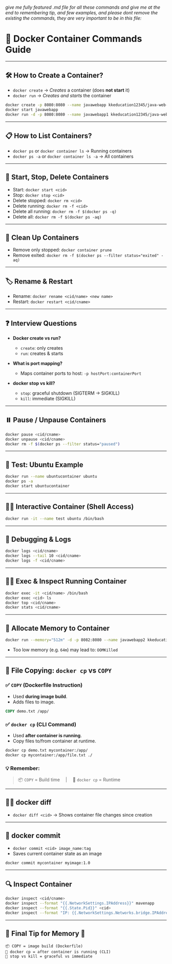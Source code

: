 ###### give me fully featured .md file for all these commands and give me at the end to remembering tip, and few examples, and please dont remove the existing the commands, they are very important to be in this file:
# 🚢 Docker Container Commands Guide

---

## 🛠️ How to Create a Container?

* `docker create` → *Creates* a container (does **not start** it)
* `docker run` → *Creates and starts* the container

```bash
docker create -p 8080:8080 --name javawebapp kkeducation12345/java-web-app
docker start javawebapp
docker run -d -p 8080:8080 --name javawebapp1 kkeducation12345/java-web-app
```

---

## 📋 How to List Containers?

* `docker ps` or `docker container ls` → Running containers
* `docker ps -a` or `docker container ls -a` → All containers

---

## 🔁 Start, Stop, Delete Containers

* Start: `docker start <cid>`
* Stop: `docker stop <cid>`
* Delete stopped: `docker rm <cid>`
* Delete running: `docker rm -f <cid>`
* Delete all running: `docker rm -f $(docker ps -q)`
* Delete all: `docker rm -f $(docker ps -aq)`

---

## 🧹 Clean Up Containers

* Remove only stopped: `docker container prune`
* Remove exited: `docker rm -f $(docker ps --filter status="exited" -aq)`

---

## 🏷️ Rename & Restart

* Rename: `docker rename <cid/name> <new name>`
* Restart: `docker restart <cid/cname>`

---

## ❓ Interview Questions

* **Docker create vs run?**

  * `create`: only creates
  * `run`: creates & starts

* **What is port mapping?**

  * Maps container ports to host: `-p hostPort:containerPort`

* **docker stop vs kill?**

  * `stop`: graceful shutdown (SIGTERM → SIGKILL)
  * `kill`: immediate (SIGKILL)

---

## ⏸️ Pause / Unpause Containers

```bash
docker pause <cid/cname>
docker unpause <cid/cname>
docker rm -f $(docker ps --filter status="paused")
```

---

## 🧪 Test: Ubuntu Example

```bash
docker run --name ubuntucontainer ubuntu
docker ps -a
docker start ubuntucontainer
```

---

## 👨‍💻 Interactive Container (Shell Access)

```bash
docker run -it --name test ubuntu /bin/bash
```

---

## 🧰 Debugging & Logs

```bash
docker logs <cid/cname>
docker logs --tail 10 <cid/cname>
docker logs -f <cid/cname>
```

---

## 🕵️‍♂️ Exec & Inspect Running Container

```bash
docker exec -it <cid/name> /bin/bash
docker exec <cid> ls
docker top <cid/cname>
docker stats <cid/cname>
```

---

## 💾 Allocate Memory to Container

```bash
docker run --memory="512m" -d -p 8082:8080 --name javawebapp2 kkeducation12345/java-web-app:1
```

* Too low memory (e.g. `64m`) may lead to: `OOMKilled`

---

## 📁 File Copying: `docker cp` vs `COPY`

### ✅ `COPY` (Dockerfile Instruction)

* Used **during image build**.
* Adds files to image.

```dockerfile
COPY demo.txt /app/
```

### ✅ `docker cp` (CLI Command)

* Used **after container is running**.
* Copy files to/from container at runtime.

```bash
docker cp demo.txt mycontainer:/app/
docker cp mycontainer:/app/file.txt ./
```

### 💡 Remember:

> 📦 `COPY` = Build time  |  📂 `docker cp` = Runtime

---

## 🕵️‍♀️ docker diff

* `docker diff <cid>` → Shows container file changes since creation

---

## 🧱 docker commit

* `docker commit <cid> image_name:tag`
* Saves current container state as an image

```bash
docker commit mycontainer myimage:1.0
```

---

## 🔍 Inspect Container

```bash
docker inspect <cid/cname>
docker inspect --format "{{.NetworkSettings.IPAddress}}" mavenapp
docker inspect --format "{{.State.Pid}}" <cid>
docker inspect --format "IP: {{.NetworkSettings.Networks.bridge.IPAddress}}, Name: {{.Name}}" mavenapp
```

---

## 🧠 Final Tip for Memory 🧠

```
📦 COPY = image build (Dockerfile)
📂 docker cp = after container is running (CLI)
🚦 stop vs kill = graceful vs immediate
```
